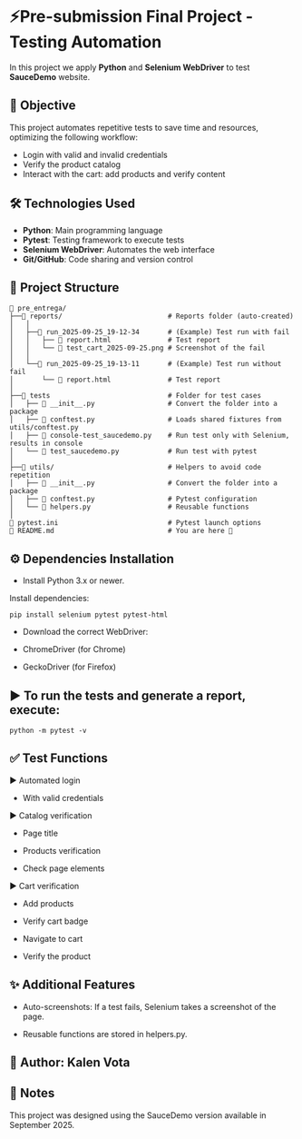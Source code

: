 

# ⚡Pre-submission Final Project - Testing Automation

In this project we apply **Python** and **Selenium WebDriver** to test  **SauceDemo** website.

## 🎯 Objective

This project automates repetitive tests to save time and resources, optimizing the following workflow:
- Login with valid and invalid credentials
- Verify the product catalog
- Interact with the cart: add products and verify content

## 🛠️ Technologies Used

- **Python**: Main programming language  
- **Pytest**: Testing framework to execute tests  
- **Selenium WebDriver**: Automates the web interface  
- **Git/GitHub**: Code sharing and version control  

## 📁 Project Structure
```text
📁 pre_entrega/
├──📁 reports/                          # Reports folder (auto-created)
│   │
│   ├──📁 run_2025-09-25_19-12-34       # (Example) Test run with fail
│   │   ├── 📄 report.html              # Test report
│   │   └── 📸 test_cart_2025-09-25.png # Screenshot of the fail
│   │
│   └──📁 run_2025-09-25_19-13-11       # (Example) Test run without fail
│       └── 📄 report.html              # Test report
│
├──📁 tests                             # Folder for test cases
│   ├── 📄 __init__.py                  # Convert the folder into a package
│   ├── 📄 conftest.py                  # Loads shared fixtures from utils/conftest.py
│   ├── 📄 console-test_saucedemo.py    # Run test only with Selenium, results in console
│   └── 📄 test_saucedemo.py            # Run test with pytest
│
├──📁 utils/                            # Helpers to avoid code repetition
│   ├── 📄 __init__.py                  # Convert the folder into a package
│   ├── 📄 conftest.py                  # Pytest configuration
│   └── 📄 helpers.py                   # Reusable functions
│
📄 pytest.ini                           # Pytest launch options
📄 README.md                            # You are here 📌
```
## ⚙️ Dependencies Installation

- Install Python 3.x or newer.

Install dependencies:
```
pip install selenium pytest pytest-html
```

- Download the correct WebDriver:

- ChromeDriver (for Chrome)

- GeckoDriver (for Firefox)

## ▶️ To run the tests and generate a report, execute:
```
python -m pytest -v
```
## ✅ Test Functions

▶️ Automated login

- With valid credentials

▶️ Catalog verification

- Page title

- Products verification

- Check page elements

▶️ Cart verification

- Add products

- Verify cart badge

- Navigate to cart

- Verify the product

## ✨ Additional Features

- Auto-screenshots: If a test fails, Selenium takes a screenshot of the page.

- Reusable functions are stored in helpers.py.

## 👤 Author: Kalen Vota

## 📝 Notes
This project was designed using the SauceDemo version available in September 2025.